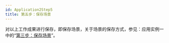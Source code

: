 ```yaml
---
id: Application2Step5
title: 第五步：保存场景  
---  
```

对以上工作成果进行保存，即保存场景，关于场景的保存方式，参见：应用实例一中的“[第三步：保存场景](Application1Step3.html)”。

